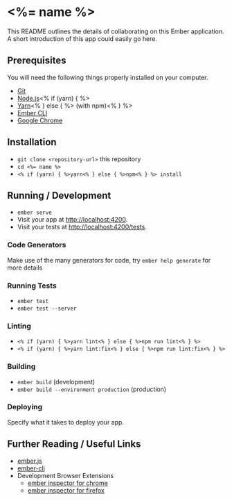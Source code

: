 # <%= name %>

This README outlines the details of collaborating on this Ember application.
A short introduction of this app could easily go here.

## Prerequisites

You will need the following things properly installed on your computer.

* [Git](https://git-scm.com/)
* [Node.js](https://nodejs.org/)<% if (yarn) { %>
* [Yarn](https://yarnpkg.com/)<% } else { %> (with npm)<% } %>
* [Ember CLI](https://ember-cli.com/)
* [Google Chrome](https://google.com/chrome/)

## Installation

* `git clone <repository-url>` this repository
* `cd <%= name %>`
* `<% if (yarn) { %>yarn<% } else { %>npm<% } %> install`

## Running / Development

* `ember serve`
* Visit your app at [http://localhost:4200](http://localhost:4200).
* Visit your tests at [http://localhost:4200/tests](http://localhost:4200/tests).

### Code Generators

Make use of the many generators for code, try `ember help generate` for more details

### Running Tests

* `ember test`
* `ember test --server`

### Linting

* `<% if (yarn) { %>yarn lint<% } else { %>npm run lint<% } %>`
* `<% if (yarn) { %>yarn lint:fix<% } else { %>npm run lint:fix<% } %>`

### Building

* `ember build` (development)
* `ember build --environment production` (production)

### Deploying

Specify what it takes to deploy your app.

## Further Reading / Useful Links

* [ember.js](https://emberjs.com/)
* [ember-cli](https://ember-cli.com/)
* Development Browser Extensions
  * [ember inspector for chrome](https://chrome.google.com/webstore/detail/ember-inspector/bmdblncegkenkacieihfhpjfppoconhi)
  * [ember inspector for firefox](https://addons.mozilla.org/en-US/firefox/addon/ember-inspector/)
